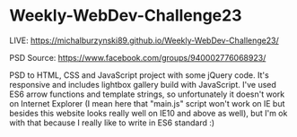 # Weekly-WebDev-Challenge23

LIVE: https://michalburzynski89.github.io/Weekly-WebDev-Challenge23/

PSD Source: https://www.facebook.com/groups/940002776068923/

PSD to HTML, CSS and JavaScript project with some jQuery code. It's responsive and includes lightbox gallery build with JavaScript. I've used ES6 arrow functions and template strings, so unfortunately it doesn't work on Internet Explorer (I mean here that "main.js" script won't work on IE but besides this website looks really well on IE10 and above as well), but I'm ok with that because I really like to write in ES6 standard :)
